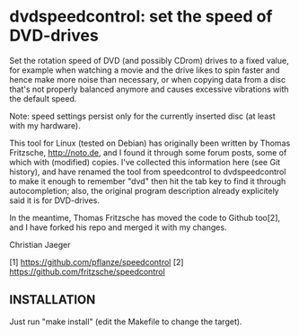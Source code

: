 dvdspeedcontrol: set the speed of DVD-drives
============================================

Set the rotation speed of DVD (and possibly CDrom) drives to a fixed
value, for example when watching a movie and the drive likes to spin
faster and hence make more noise than necessary, or when copying data
from a disc that's not properly balanced anymore and causes excessive
vibrations with the default speed.

Note: speed settings persist only for the currently inserted disc (at
least with my hardware).

This tool for Linux (tested on Debian) has originally been written by
Thomas Fritzsche, http://noto.de, and I found it through some forum
posts, some of which with (modified) copies. I've collected this
information here (see Git history), and have renamed the tool from
speedcontrol to dvdspeedcontrol to make it enough to remember "dvd"
then hit the tab key to find it through autocompletion; also, the
original program description already explicitely said it is for
DVD-drives.

In the meantime, Thomas Fritzsche has moved the code to Github too[2],
and I have forked his repo and merged it with my changes.

Christian Jaeger

[1] https://github.com/pflanze/speedcontrol
[2] https://github.com/fritzsche/speedcontrol


INSTALLATION
------------

Just run "make install" (edit the Makefile to change the
target).

